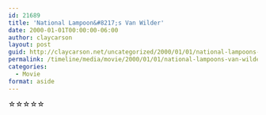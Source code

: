 ```yaml
---
id: 21689
title: 'National Lampoon&#8217;s Van Wilder'
date: 2000-01-01T00:00:00-06:00
author: claycarson
layout: post
guid: http://claycarson.net/uncategorized/2000/01/01/national-lampoons-van-wilder/
permalink: /timeline/media/movie/2000/01/01/national-lampoons-van-wilder/
categories:
  - Movie
format: aside
---
```

<div class="media-details"></div>

<div class="media-creator"></div>

<div class="media-rating">☆☆☆☆☆</div>